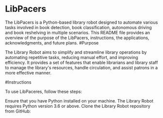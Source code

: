 # LibPacers
The LibPacers is a Python-based library robot designed to automate various tasks involved in book detection, book classification, autonomous driving and book reshelving in multiple scenarios. This README file provides an overview of the purpose of the LibPacers, instructions, the applications, acknowledgments, and future plans.
#Purpose

The Library Robot aims to simplify and streamline library operations by automating repetitive tasks, reducing manual effort, and improving efficiency. It provides a set of features that enable librarians and library staff to manage the library's resources, handle circulation, and assist patrons in a more effective manner.

#Instructions

To use LibPaceres, follow these steps:

Ensure that you have Python installed on your machine. The Library Robot requires Python version 3.6 or above.
Clone the Library Robot repository from GitHub:
